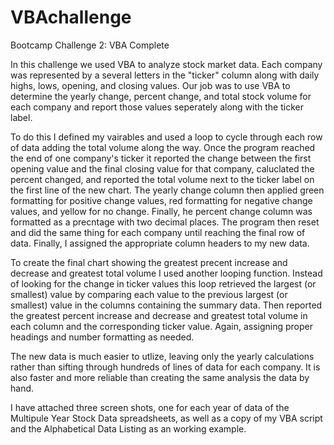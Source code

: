 # VBAchallenge
Bootcamp Challenge 2: VBA Complete

In this challenge we used VBA to analyze stock market data. Each company was represented by a several letters in the "ticker" column along with daily highs, lows, opening, and closing values. Our job was to use VBA to determine the yearly change, percent change, and total stock volume for each company and report those values seperately along with the ticker label.

To do this I defined my vairables and used a loop to cycle through each row of data adding the total volume along the way. Once the program reached the end of one company's ticker it reported the change between the first opening value and the final closing value for that company, caluclated the percent changed, and reported the total volume next to the ticker label on the first line of the new chart. The yearly change column then applied green formatting for positive change values, red formatting for negative change values, and yellow for no change. Finally, he percent change column was formatted as a precntage with two decimal places. The program then reset and did the same thing for each company until reaching the final row of data. Finally, I assigned the appropriate column headers to my new data.

To create the final chart showing the greatest precent increase and decrease and greatest total volume I used another looping function. Instead of looking for the change in ticker values this loop retrieved the largest (or smallest) value by comparing each value to the previous largest (or smallest) value in the columns containing the summary data. Then reported the greatest percent increase and decrease and greatest total volume in each column and the corresponding ticker value. Again, assigning proper headings and number formatting as needed.

The new data is much easier to utlize, leaving only the yearly calculations rather than sifting through hundreds of lines of data for each company. It is also faster and more reliable than creating the same analysis the data by hand.

I have attached three screen shots, one for each year of data of the Multipule Year Stock Data spreadsheets, as well as a copy of my VBA script and the Alphabetical Data Listing as an working example.
